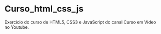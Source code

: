 # Curso_html_css_js
Exercício do curso de HTML5, CSS3 e JavaScript do canal Curso em Video no Youtube.
